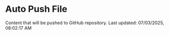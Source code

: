 # Auto Push File

Content that will be pushed to GitHub repository.
Last updated: 07/03/2025, 08:02:17 AM